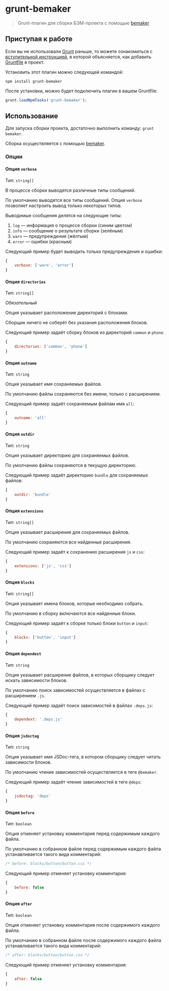 # grunt-bemaker

> Grunt-плагин для сборки БЭМ-проекта с помощью [bemaker](https://github.com/tenorok/bemaker)

## Приступая к работе

Если вы не использовали [Grunt](http://gruntjs.com/) раньше, то можете ознакомиться с [вступительной инструкцией](http://gruntjs.com/getting-started), в которой объясняется, как добавить [Gruntfile](http://gruntjs.com/sample-gruntfile) в проект.

Установить этот плагин можно следующей командой:

```shell
npm install grunt-bemaker
```

После установки, можно будет подключить плагин в вашем Gruntfile:

```js
grunt.loadNpmTasks('grunt-bemaker');
```

## Использование

Для запуска сборки проекта, достаточно выполнить команду: `grunt bemaker`.

Сборка осуществляется с помощью [bemaker](https://github.com/tenorok/bemaker).

### Опции

#### Опция `verbose`

Тип: `string[]`

В процессе сборки выводятся различные типы сообщений.

По умолчанию выводятся все типы сообщений.
Опция `verbose` позволяет настроить вывод только некоторых типов.

Выводимые сообщения делятся на следующие типы:

1. `log` — информация о процессе сборки (синим цветом)
2. `info` — сообщение о результате сборки (зелёным)
3. `warn` — предупреждения (жёлтым)
4. `error` — ошибки (красным)

Следующий пример будет выводить только предупреждения и ошибки:

```js
{
    verbose: ['warn', 'error']
}
```


#### Опция `directories`

Тип: `string[]`

_Обязательный_

Опция указывает расположение директорий с блоками.

Сборщик ничего не соберёт без указания расположения блоков.

Следующий пример задаёт сборку блоков из директорий `common` и `phone`:

```js
{
    directories: ['common', 'phone']
}
```

#### Опция `outname`

Тип: `string`

Опция указывает имя сохраняемых файлов.

По умолчанию файлы сохраняются без имени, только с расширением.

Следующий пример задаёт сохраняемым файлам имя `all`:

```js
{
    outname: 'all'
}
```

#### Опция `outdir`

Тип: `string`

Опция указывает директорию для сохраняемых файлов.

По умолчанию файлы сохраняются в текущую директорию.

Следующий пример задаёт директорию `bundle` для сохраняемых файлов:

```js
{
    outdir: 'bundle'
}
```

#### Опция `extensions`

Тип: `string[]`

Опция указывает расширения для сохраняемых файлов.

По умолчанию сохраняются все найденные расширения.

Следующий пример задаёт к сохранению расширения `js` и `css`:

```js
{
    extensions: ['js', 'css']
}
```

#### Опция `blocks`

Тип: `string[]`

Опция указывает имена блоков, которые необходимо собрать.

По умолчанию в сборку включаются все найденные блоки.

Следующий пример задаёт к сборке только блоки `button` и `input`:

```js
{
    blocks: ['button', 'input']
}
```

#### Опция `dependext`

Тип: `string`

Опция указывает расширение файлов, в которых
сборщику следует искать зависимости блоков.

По умолчанию поиск зависимостей осуществляется в файлах с расширением `.js`.

Следующий пример задаёт поиск зависимостей в файлах `.deps.js`:

```js
{
    dependext: '.deps.js'
}
```

#### Опция `jsdoctag`

Тип: `string`

Опция указывает имя JSDoc-тега, в котором сборщику следует
читать зависимости блоков.

По умолчанию чтение зависимостей осуществляется в теге `@bemaker`.

Следующий пример задаёт чтение зависимостей в теге `@deps`:

```js
{
    jsdoctag: 'deps'
}
```

#### Опция `before`

Тип: `boolean`

Опция отменяет установку комментария перед содержимым каждого файла.

По умолчанию в собранном файле перед содержимым каждого файла устанавливается такого вида комментарий:

```css
/* before: blocks/button/button.css */
```

Следующий пример отменяет установку комментария:

```js
{
    before: false
}
```

#### Опция `after`

Тип: `boolean`

Опция отменяет установку комментария после содержимого каждого файла.

По умолчанию в собранном файле после содержимого каждого файла устанавливается такого вида комментарий:

```css
/* after: blocks/button/button.css */
```

Следующий пример отменяет установку комментария:

```js
{
    after: false
}
```
